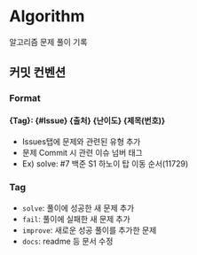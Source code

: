 # Algorithm
알고리즘 문제 풀이 기록

## 커밋 컨벤션
### Format

#### {Tag}: {#Issue} {출처} {난이도} {제목(번호)}
- Issues탭에 문제와 관련된 유형 추가
- 문제 Commit 시 관련 이슈 넘버 태그 
- Ex) solve: #7 백준 S1 하노이 탑 이동 순서(11729)

### Tag
- `solve`: 풀이에 성공한 새 문제 추가
- `fail`: 풀이에 실패한 새 문제 추가
- `improve`: 새로운 성공 풀이를 추가한 문제
- `docs`: readme 등 문서 수정
